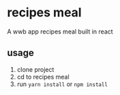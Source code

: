 
# recipes meal

A wwb app recipes meal built in react

## usage

1. clone project 
2. cd to recipes meal 
3. run ```yarn install``` or ```npm install```

